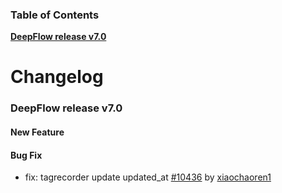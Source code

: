 ### Table of Contents

**[DeepFlow release v7.0](#v7.0)**<br/>

# Changelog

### <a id="v7.0"></a>DeepFlow release v7.0

#### New Feature

#### Bug Fix
* fix: tagrecorder update updated_at [#10436](https://github.com/deepflowio/deepflow/pull/10436) by [xiaochaoren1](https://github.com/xiaochaoren1)
